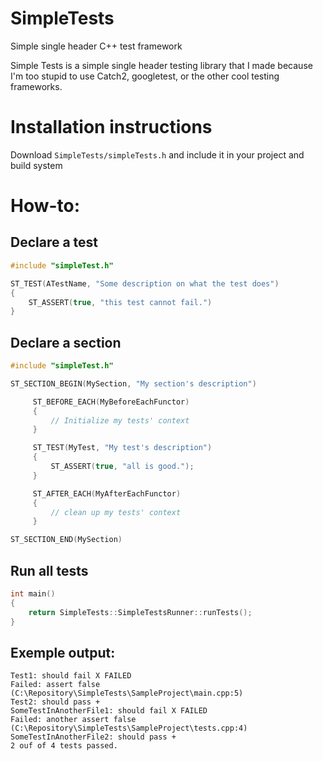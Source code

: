 # SimpleTests
Simple single header C++ test framework

Simple Tests is a simple single header testing library that I made because I'm too stupid to use Catch2, googletest, 
or the other cool testing frameworks.

# Installation instructions
Download `SimpleTests/simpleTests.h` and include it in your project and build system

# How-to:
## Declare a test
```c++
#include "simpleTest.h"

ST_TEST(ATestName, "Some description on what the test does")
{
    ST_ASSERT(true, "this test cannot fail.")
}
```

## Declare a section
```c++
#include "simpleTest.h"

ST_SECTION_BEGIN(MySection, "My section's description")

     ST_BEFORE_EACH(MyBeforeEachFunctor)
     {
         // Initialize my tests' context
     }

     ST_TEST(MyTest, "My test's description")
     {
         ST_ASSERT(true, "all is good.");
     }

     ST_AFTER_EACH(MyAfterEachFunctor)
     {
         // clean up my tests' context
     }

ST_SECTION_END(MySection)
```

## Run all tests
```c++
int main()
{
    return SimpleTests::SimpleTestsRunner::runTests();
}
```

## Exemple output:
```
Test1: should fail X FAILED
Failed: assert false (C:\Repository\SimpleTests\SampleProject\main.cpp:5)
Test2: should pass +
SomeTestInAnotherFile1: should fail X FAILED
Failed: another assert false (C:\Repository\SimpleTests\SampleProject\tests.cpp:4)
SomeTestInAnotherFile2: should pass +
2 ouf of 4 tests passed.
```
